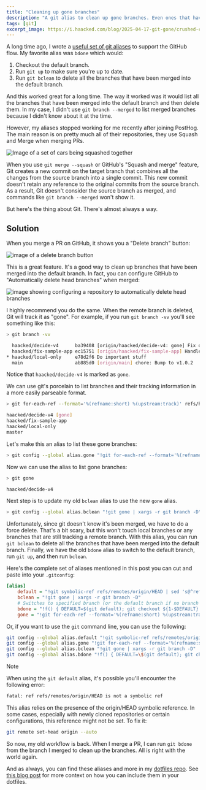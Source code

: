 ```yaml
---
title: "Cleaning up gone branches"
description: "A git alias to clean up gone branches. Even ones that have been squashed and merged."
tags: [git]
excerpt_image: https://i.haacked.com/blog/2025-04-17-git-gone/crushed-cars.png
---
```


A long time ago, I wrote a [useful set of git aliases](https://haacked.com/archive/2014/07/28/github-flow-aliases/) to support the GitHub flow. My favorite alias was `bdone` which would:

1. Checkout the default branch.
2. Run `git up` to make sure you're up to date.
3. Run `git bclean` to delete all the branches that have been merged into the default branch.

And this worked great for a long time. The way it worked was it would list all the branches that have been merged into the default branch and then delete them. In my case, I didn't use `git branch --merged` to list merged branches because I didn't know about it at the time.

However, my aliases stopped working for me recently after joining PostHog. The main reason is on pretty much all of their repositories, they use Squash and Merge when merging PRs.

![Image of a set of cars being squashed together](https://i.haacked.com/blog/2025-04-17-git-gone/crushed-cars.png)

When you use `git merge --squash` or GitHub's "Squash and merge" feature, Git creates a new commit on the target branch that combines all the changes from the source branch into a single commit. This new commit doesn't retain any reference to the original commits from the source branch. As a result, Git doesn't consider the source branch as merged, and commands like `git branch --merged` won't show it.

But here's the thing about Git. There's almost always a way.

## Solution

When you merge a PR on GitHub, it shows you a "Delete branch" button:

![image of a delete branch button](https://i.haacked.com/blog/2025-04-17-git-gone/delete-repo.png)

This is a great feature. It's a good way to clean up branches that have been merged into the default branch. In fact, you can configure GitHub to "Automatically delete head branches" when merged:

![image showing configuring a repository to automatically delete head branches](https://i.haacked.com/blog/2025-04-17-git-gone/automatically-delete.png)

I highly recommend you do the same. When the remote branch is deleted, Git will track it as "gone". For example, if you run `git branch -vv` you'll see something like this:

```bash
> git branch -vv

  haacked/decide-v4      ba39408 [origin/haacked/decide-v4: gone] Fix demo to handle variants
  haacked/fix-sample-app ec15751 [origin/haacked/fix-sample-app] Handle variants
* haacked/local-only     e78d2f6 Do important stuff
  main                   ab885d0 [origin/main] chore: Bump to v1.0.2
```

Notice that `haacked/decide-v4` is marked as `gone`.

We can use git's porcelain to list branches and their tracking information in a more easily parseable format.

```bash
> git for-each-ref --format='%(refname:short) %(upstream:track)' refs/heads/

haacked/decide-v4 [gone]
haacked/fix-sample-app
haacked/local-only
master
```

Let's make this an alias to list these gone branches:

```bash
> git config --global alias.gone "!git for-each-ref --format='%(refname:short) %(upstream:track)' refs/heads/ | awk '\$2 == \"[gone]\" { print \$1 }'"
```

Now we can use the alias to list gone branches:

```bash
> git gone

haacked/decide-v4
```

Next step is to update my old `bclean` alias to use the new `gone` alias.

```bash
> git config --global alias.bclean "!git gone | xargs -r git branch -D"
```

Unfortunately, since git doesn't know it's been merged, we have to do a force delete. That's a bit scary, but this won't touch local branches or any branches that are still tracking a remote branch. With this alias, you can run `git bclean` to delete all the branches that have been merged into the default branch. Finally, we have the old `bdone` alias to switch to the default branch, run `git up`, and then run `bclean`.

Here's the complete set of aliases mentioned in this post you can cut and paste into your `.gitconfig`:

```ini
[alias]
    default = "!git symbolic-ref refs/remotes/origin/HEAD | sed 's@^refs/remotes/origin/@@'"
    bclean = "!git gone | xargs -r git branch -D"
    # Switches to specified branch (or the default branch if no branch is specified), runs git up, then runs bclean.
    bdone = "!f() { DEFAULT=$(git default); git checkout ${1-$DEFAULT} && git up && git bclean; }; f"
    gone = "!git for-each-ref --format='%(refname:short) %(upstream:track)' refs/heads/ | awk '$2 == \"[gone]\" { print $1 }'"
```

Or, if you want to use the `git` command line, you can use the following:

```bash
git config --global alias.default "!git symbolic-ref refs/remotes/origin/HEAD | sed 's@^refs/remotes/origin/@@'"
git config --global alias.gone "!git for-each-ref --format='%(refname:short) %(upstream:track)' refs/heads/ | awk '\$2 == \"[gone]\" { print \$1 }'"
git config --global alias.bclean "!git gone | xargs -r git branch -D"
git config --global alias.bdone "!f() { DEFAULT=\$(git default); git checkout \${1:-\$DEFAULT} && git up && git bclean; }; f"
```

> [!NOTE]
> When using the `git default` alias, it's possible you'll encounter the following error:
>
> ```bash
> fatal: ref refs/remotes/origin/HEAD is not a symbolic ref
>```
> 
> This alias relies on the presence of the origin/HEAD symbolic reference. In some cases, especially with newly cloned repositories or certain configurations, this reference might not be set. To fix it:
> 
> ```bash
> git remote set-head origin --auto
> ```

So now, my old workflow is back. When I merge a PR, I can run `git bdone` from the branch I merged to clean up the branches. All is right with the world again.

And as always, you can find these aliases and more in my [dotfiles repo](https://github.com/haacked/dotfiles). See [this blog post](https://haacked.com/archive/2019/02/14/including-git-aliases/) for more context on how you can include them in your dotfiles.
